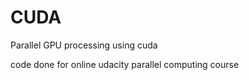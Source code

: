 CUDA
====

Parallel GPU processing using cuda

code done for online udacity parallel computing course
